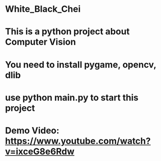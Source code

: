 # White_Black_Chei

# This is a python project about Computer Vision
# You need to install pygame, opencv, dlib
# use python main.py to start this project

# Demo Video: https://www.youtube.com/watch?v=ixceG8e6Rdw
